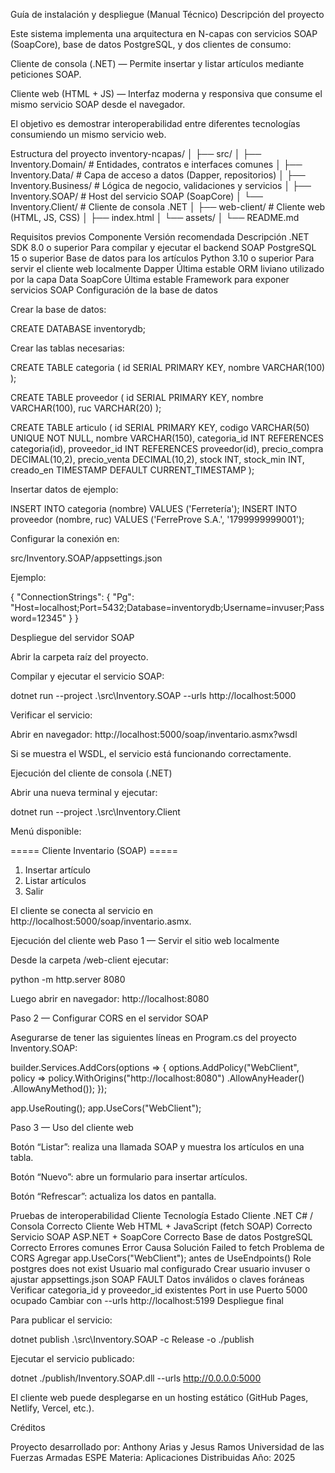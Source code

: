 Guía de instalación y despliegue (Manual Técnico)
Descripción del proyecto

Este sistema implementa una arquitectura en N-capas con servicios SOAP (SoapCore), base de datos PostgreSQL, y dos clientes de consumo:

Cliente de consola (.NET) — Permite insertar y listar artículos mediante peticiones SOAP.

Cliente web (HTML + JS) — Interfaz moderna y responsiva que consume el mismo servicio SOAP desde el navegador.

El objetivo es demostrar interoperabilidad entre diferentes tecnologías consumiendo un mismo servicio web.

Estructura del proyecto
inventory-ncapas/
│
├── src/
│   ├── Inventory.Domain/        # Entidades, contratos e interfaces comunes
│   ├── Inventory.Data/          # Capa de acceso a datos (Dapper, repositorios)
│   ├── Inventory.Business/      # Lógica de negocio, validaciones y servicios
│   ├── Inventory.SOAP/          # Host del servicio SOAP (SoapCore)
│   └── Inventory.Client/        # Cliente de consola .NET
│
├── web-client/                  # Cliente web (HTML, JS, CSS)
│   ├── index.html
│   └── assets/
│
└── README.md

Requisitos previos
Componente	Versión recomendada	Descripción
.NET SDK	8.0 o superior	Para compilar y ejecutar el backend SOAP
PostgreSQL	15 o superior	Base de datos para los artículos
Python	3.10 o superior	Para servir el cliente web localmente
Dapper	Última estable	ORM liviano utilizado por la capa Data
SoapCore	Última estable	Framework para exponer servicios SOAP
Configuración de la base de datos

Crear la base de datos:

CREATE DATABASE inventorydb;


Crear las tablas necesarias:

CREATE TABLE categoria (
    id SERIAL PRIMARY KEY,
    nombre VARCHAR(100)
);

CREATE TABLE proveedor (
    id SERIAL PRIMARY KEY,
    nombre VARCHAR(100),
    ruc VARCHAR(20)
);

CREATE TABLE articulo (
    id SERIAL PRIMARY KEY,
    codigo VARCHAR(50) UNIQUE NOT NULL,
    nombre VARCHAR(150),
    categoria_id INT REFERENCES categoria(id),
    proveedor_id INT REFERENCES proveedor(id),
    precio_compra DECIMAL(10,2),
    precio_venta DECIMAL(10,2),
    stock INT,
    stock_min INT,
    creado_en TIMESTAMP DEFAULT CURRENT_TIMESTAMP
);


Insertar datos de ejemplo:

INSERT INTO categoria (nombre) VALUES ('Ferretería');
INSERT INTO proveedor (nombre, ruc) VALUES ('FerreProve S.A.', '1799999999001');


Configurar la conexión en:

src/Inventory.SOAP/appsettings.json


Ejemplo:

{
  "ConnectionStrings": {
    "Pg": "Host=localhost;Port=5432;Database=inventorydb;Username=invuser;Password=12345"
  }
}

Despliegue del servidor SOAP

Abrir la carpeta raíz del proyecto.

Compilar y ejecutar el servicio SOAP:

dotnet run --project .\src\Inventory.SOAP --urls http://localhost:5000


Verificar el servicio:

Abrir en navegador: http://localhost:5000/soap/inventario.asmx?wsdl

Si se muestra el WSDL, el servicio está funcionando correctamente.

Ejecución del cliente de consola (.NET)

Abrir una nueva terminal y ejecutar:

dotnet run --project .\src\Inventory.Client


Menú disponible:

===== Cliente Inventario (SOAP) =====
1) Insertar artículo
2) Listar artículos
3) Salir


El cliente se conecta al servicio en http://localhost:5000/soap/inventario.asmx.

Ejecución del cliente web
Paso 1 — Servir el sitio web localmente

Desde la carpeta /web-client ejecutar:

python -m http.server 8080


Luego abrir en navegador:
http://localhost:8080

Paso 2 — Configurar CORS en el servidor SOAP

Asegurarse de tener las siguientes líneas en Program.cs del proyecto Inventory.SOAP:

builder.Services.AddCors(options =>
{
    options.AddPolicy("WebClient", policy =>
        policy.WithOrigins("http://localhost:8080")
              .AllowAnyHeader()
              .AllowAnyMethod());
});

app.UseRouting();
app.UseCors("WebClient");

Paso 3 — Uso del cliente web

Botón “Listar”: realiza una llamada SOAP y muestra los artículos en una tabla.

Botón “Nuevo”: abre un formulario para insertar artículos.

Botón “Refrescar”: actualiza los datos en pantalla.

Pruebas de interoperabilidad
Cliente	Tecnología	Estado
Cliente .NET	C# / Consola	Correcto
Cliente Web	HTML + JavaScript (fetch SOAP)	Correcto
Servicio SOAP	ASP.NET + SoapCore	Correcto
Base de datos	PostgreSQL	Correcto
Errores comunes
Error	Causa	Solución
Failed to fetch	Problema de CORS	Agregar app.UseCors("WebClient"); antes de UseEndpoints()
Role postgres does not exist	Usuario mal configurado	Crear usuario invuser o ajustar appsettings.json
SOAP FAULT	Datos inválidos o claves foráneas	Verificar categoria_id y proveedor_id existentes
Port in use	Puerto 5000 ocupado	Cambiar con --urls http://localhost:5199
Despliegue final

Para publicar el servicio:

dotnet publish .\src\Inventory.SOAP -c Release -o ./publish


Ejecutar el servicio publicado:

dotnet ./publish/Inventory.SOAP.dll --urls http://0.0.0.0:5000


El cliente web puede desplegarse en un hosting estático (GitHub Pages, Netlify, Vercel, etc.).

Créditos

Proyecto desarrollado por:
Anthony Arias y Jesus Ramos
Universidad de las Fuerzas Armadas ESPE
Materia: Aplicaciones Distribuidas
Año: 2025